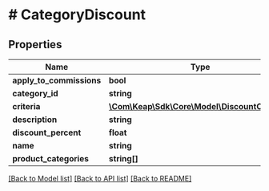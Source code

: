 # # CategoryDiscount

## Properties

Name | Type | Description | Notes
------------ | ------------- | ------------- | -------------
**apply_to_commissions** | **bool** |  | [optional]
**category_id** | **string** |  | [optional]
**criteria** | [**\Com\Keap\Sdk\Core\Model\DiscountCriteria[]**](DiscountCriteria.md) |  | [optional]
**description** | **string** |  | [optional]
**discount_percent** | **float** |  | [optional]
**name** | **string** |  | [optional]
**product_categories** | **string[]** |  | [optional]

[[Back to Model list]](../../README.md#models) [[Back to API list]](../../README.md#endpoints) [[Back to README]](../../README.md)
